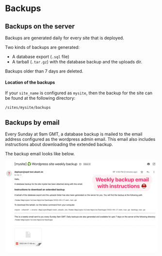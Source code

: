 # Backups

## Backups on the server

Backups are generated daily for every site that is deployed.

Two kinds of backups are generated:
* A database export (`.sql` file)
* A tarball (`.tar.gz`) with the database backup and the uploads dir.

Backups older than 7 days are deleted.

#### Location of the backups

If your `site_name` is configured as `mysite`, then the backup for the site can be found at the following directory:

```
/sites/mysite/backups
```

## Backups by email

Every Sunday at 9am GMT, a database backup is mailed to the email address configured as the wordpress admin email. This email also includes instructions about downloading the extended backup.

The backup email looks like below.

![Weekly backup email](images/weekly-backup-email.png)

